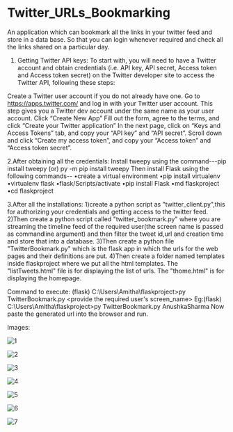 # Twitter_URLs_Bookmarking
An application which can bookmark all the links in your twitter feed and store in a data base. So that you can login whenever required and check all the links shared on  a particular day.

1. Getting Twitter API keys:
To start with, you will need to have a Twitter account and obtain credentials (i.e. API key, API secret, Access token and Access token secret) on the Twitter developer site to access the Twitter API, following these steps:

Create a Twitter user account if you do not already have one.
Go to https://apps.twitter.com/ and log in with your Twitter user account. This step gives you a Twitter dev account under the same name as your user account.
Click “Create New App”
Fill out the form, agree to the terms, and click “Create your Twitter application”
In the next page, click on “Keys and Access Tokens” tab, and copy your “API key” and “API secret”. Scroll down and click “Create my access token”, and copy your “Access token” and “Access token secret”.

2.After obtaining all the credentials:
Install tweepy using  the command---pip install tweepy (or) py -m pip install tweepy
Then install Flask using the following commands--
•create a virtual environment
  •pip install virtualenv
  •virtualenv flask
  •flask/Scripts/activate
•pip install Flask
•md flaskproject
•cd flaskproject

3.After all the installations:
1)create a python script as "twitter_client.py",this for authorizing your credentials and getting access to the twitter feed.
2)Then create a python script called "twitter_bookmark.py" where you are streaming the timeline feed of the required user(the screen name is passed as commandline argument) and then filter the tweet id,url and creation time and store that into a database.
3)Then create a python file "TwitterBookmark.py" which is the flask app in which the urls for the web pages and their definitions are put.
4)Then create a folder named templates inside flaskproject where we put all the html templates. The "listTweets.html" file is for displaying the list of urls. The "thome.html" is for displaying the homepage.

Command to execute:
(flask) C:\Users\Amitha\flaskproject>py TwitterBookmark.py <provide the required user's screen_name>
Eg:(flask) C:\Users\Amitha\flaskproject>py TwitterBookmark.py AnushkaSharma
Now paste the generated url into the browser and run.

Images:

![1](https://user-images.githubusercontent.com/37702827/42020824-a115a1ee-7ad6-11e8-91e9-e31c55f3efcc.PNG)

![2](https://user-images.githubusercontent.com/37702827/42020923-ec2c99f8-7ad6-11e8-8480-cc6f19ed2a80.PNG)

![3](https://user-images.githubusercontent.com/37702827/42020942-f57bb87c-7ad6-11e8-9cb2-e28b2ca470cc.PNG)

![4](https://user-images.githubusercontent.com/37702827/42020946-fa8cfbaa-7ad6-11e8-9b9f-38ad6a7293bc.PNG)

![5](https://user-images.githubusercontent.com/37702827/42020950-feb758ce-7ad6-11e8-8969-41a8e6ed6f06.PNG)

![6](https://user-images.githubusercontent.com/37702827/42020958-0254f338-7ad7-11e8-942f-7ee16101098b.PNG)

![7](https://user-images.githubusercontent.com/37702827/42020962-05b26a9c-7ad7-11e8-8b5c-58411e308936.PNG)
